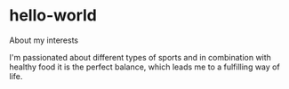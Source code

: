 # hello-world

About my interests

I'm passionated about different types of sports and in combination with healthy food it is the perfect balance, which leads me to a fulfilling way of life.

